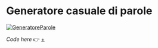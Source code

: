 # Generatore casuale di parole

[![GeneratoreParole](https://user-images.githubusercontent.com/76476647/112503727-74886b00-8d8b-11eb-9a1e-791ff23c865a.png "GeneratoreParole")](https://editor.p5js.org/Lucilla/full/UyXqNXNLw)

_Code here_ :point_right: [+](https://editor.p5js.org/Lucilla/full/UyXqNXNLw)
